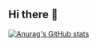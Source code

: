 ## Hi there 👋

[![Anurag's GitHub stats](https://github-readme-stats.vercel.app/api?username=munjji)](https://github.com/anuraghazra/github-readme-stats)
